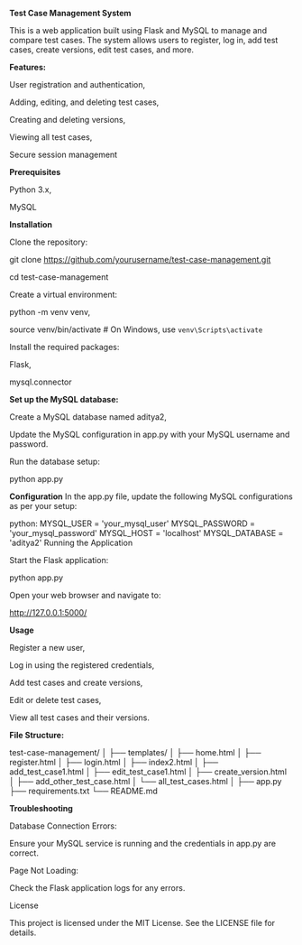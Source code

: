 **Test Case Management System**


This is a web application built using Flask and MySQL to manage and compare test cases. The system allows users to register, log in, add test cases, create versions, edit test cases, and more.



**Features:**


User registration and authentication,

Adding, editing, and deleting test cases,

Creating and deleting versions,

Viewing all test cases,

Secure session management


**Prerequisites**


Python 3.x,

MySQL



**Installation**

Clone the repository:

git clone https://github.com/yourusername/test-case-management.git

cd test-case-management



Create a virtual environment:

python -m venv venv,

source venv/bin/activate   # On Windows, use `venv\Scripts\activate`


Install the required packages:

Flask,

mysql.connector


**Set up the MySQL database:**

Create a MySQL database named aditya2,

Update the MySQL configuration in app.py with your MySQL username and password.


Run the database setup:

python app.py


**Configuration**
In the app.py file, update the following MySQL configurations as per your setup:

python:
MYSQL_USER = 'your_mysql_user'
MYSQL_PASSWORD = 'your_mysql_password'
MYSQL_HOST = 'localhost'
MYSQL_DATABASE = 'aditya2'
Running the Application


Start the Flask application:

python app.py


Open your web browser and navigate to:

http://127.0.0.1:5000/


**Usage**

Register a new user,

Log in using the registered credentials,

Add test cases and create versions,

Edit or delete test cases,

View all test cases and their versions.


**File Structure:**

test-case-management/
│
├── templates/
│   ├── home.html
│   ├── register.html
│   ├── login.html
│   ├── index2.html
│   ├── add_test_case1.html
│   ├── edit_test_case1.html
│   ├── create_version.html
│   ├── add_other_test_case.html
│   └── all_test_cases.html
│
├── app.py
├── requirements.txt
└── README.md


**Troubleshooting**

Database Connection Errors:

Ensure your MySQL service is running and the credentials in app.py are correct.

Page Not Loading:

Check the Flask application logs for any errors.

License

This project is licensed under the MIT License. See the LICENSE file for details.
